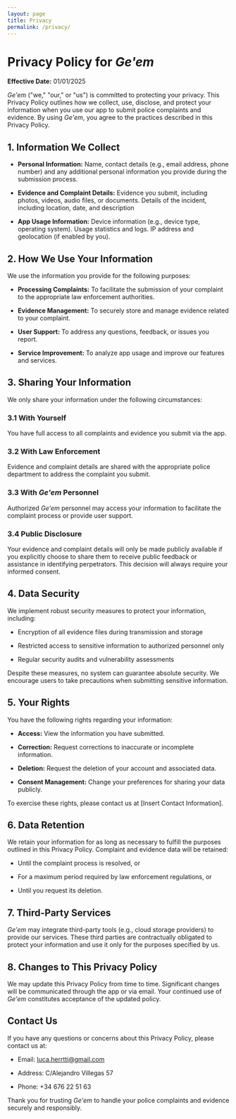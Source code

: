 ```yaml
---
layout: page
title: Privacy
permalink: /privacy/
---
```



# Privacy Policy for *Ge'em*

**Effective Date:** 01/01/2025

*Ge'em* ("we," "our," or "us") is committed to protecting your privacy. 
This Privacy Policy outlines how we collect, use, disclose, and protect 
your information when you use our app to submit police complaints 
and evidence. By using *Ge'em*, you agree to the practices described 
in this Privacy Policy.

## 1. Information We Collect

- **Personal Information:** Name, contact details (e.g., email address, phone number) and any additional 
personal information you provide during the submission process.

- **Evidence and Complaint Details:** Evidence you submit, including photos, videos, audio files, or documents. Details of the incident, including location, date, and description

- **App Usage Information:** Device information (e.g., device type, operating system).
Usage statistics and logs.
IP address and geolocation (if enabled by you).

## 2. How We Use Your Information

We use the information you provide for the following purposes:

- **Processing Complaints:** To facilitate the submission of your complaint to the appropriate law enforcement authorities.

- **Evidence Management:** To securely store and manage evidence related to your complaint.

- **User Support:** To address any questions, feedback, or issues you report.

- **Service Improvement:** To analyze app usage and improve our features and services.

## 3. Sharing Your Information

We only share your information under the following circumstances:

### 3.1 With Yourself

You have full access to all complaints and evidence you submit via the app.

### 3.2 With Law Enforcement

Evidence and complaint details are shared with the appropriate police department to address the complaint you submit.

### 3.3 With *Ge'em* Personnel

Authorized *Ge'em* personnel may access your information to facilitate the complaint process or provide user support.

### 3.4 Public Disclosure

Your evidence and complaint details will only be made publicly available if you explicitly choose to share them to receive public feedback or assistance in identifying perpetrators. This decision will always require your informed consent.

## 4. Data Security

We implement robust security measures to protect your information, including:

- Encryption of all evidence files during transmission and storage

- Restricted access to sensitive information to authorized personnel only

- Regular security audits and vulnerability assessments

Despite these measures, no system can guarantee absolute security. We encourage users to take precautions when submitting sensitive information.

## 5. Your Rights

You have the following rights regarding your information:

- **Access:** View the information you have submitted.

- **Correction:** Request corrections to inaccurate or incomplete information.

- **Deletion:** Request the deletion of your account and associated data.

- **Consent Management:** Change your preferences for sharing your data publicly.

To exercise these rights, please contact us at [Insert Contact Information].

## 6. Data Retention

We retain your information for as long as necessary to fulfill the purposes outlined in this Privacy Policy. Complaint and evidence data will be retained:

- Until the complaint process is resolved, or

- For a maximum period required by law enforcement regulations, or

- Until you request its deletion.

## 7. Third-Party Services

*Ge'em* may integrate third-party tools (e.g., cloud storage providers) to provide our services. These third parties are contractually obligated to protect your information and use it only for the purposes specified by us.

## 8. Changes to This Privacy Policy

We may update this Privacy Policy from time to time. Significant changes will be communicated through the app or via email. Your continued use of *Ge'em* constitutes acceptance of the updated policy.

## Contact Us

If you have any questions or concerns about this Privacy Policy, please contact us at:

- Email: luca.herrtti@gmail.com

- Address: C/Alejandro Villegas 57

- Phone: +34 676 22 51 63

Thank you for trusting *Ge'em* to handle your police complaints and evidence securely and responsibly.

